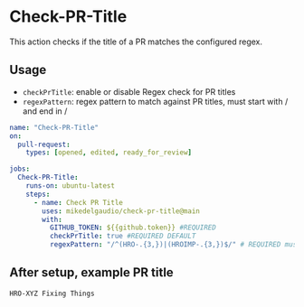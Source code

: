 # Check-PR-Title

This action checks if the title of a PR matches the configured regex.

## Usage

- `checkPrTitle`: enable or disable Regex check for PR titles
- `regexPattern`: regex pattern to match against PR titles, must start with / and end in /

```yaml
name: "Check-PR-Title"
on:
  pull-request:
    types: [opened, edited, ready_for_review]

jobs:
  Check-PR-Title:
    runs-on: ubuntu-latest
    steps:
      - name: Check PR Title
        uses: mikedelgaudio/check-pr-title@main
        with:
          GITHUB_TOKEN: ${{github.token}} #REQUIRED
          checkPrTitle: true #REQUIRED DEFAULT
          regexPattern: "/^(HRO-.{3,})|(HROIMP-.{3,})$/" # REQUIRED must start and end with /
```

## After setup, example PR title

```markdown
HRO-XYZ Fixing Things
```
